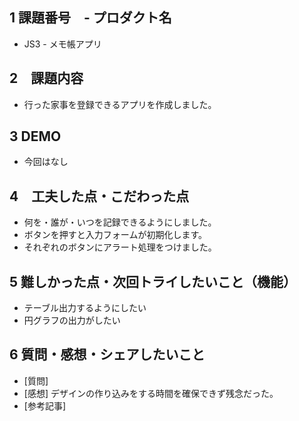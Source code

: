 ## 1 課題番号　- プロダクト名
- JS3 - メモ帳アプリ
## 2　課題内容
- 行った家事を登録できるアプリを作成しました。
## 3 DEMO
- 今回はなし
## 4　工夫した点・こだわった点
- 何を・誰が・いつを記録できるようにしました。
- ボタンを押すと入力フォームが初期化します。
- それぞれのボタンにアラート処理をつけました。
## 5 難しかった点・次回トライしたいこと（機能）
- テーブル出力するようにしたい
- 円グラフの出力がしたい
## 6 質問・感想・シェアしたいこと
- [質問]
- [感想]
デザインの作り込みをする時間を確保できず残念だった。
- [参考記事] 
